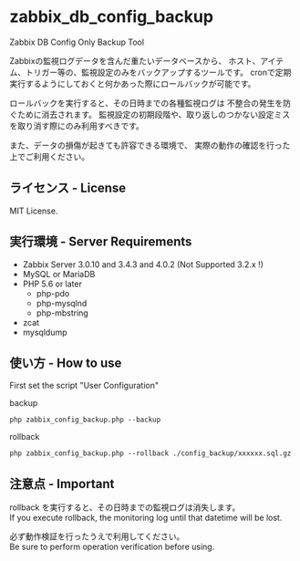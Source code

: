 # zabbix_db_config_backup

Zabbix DB Config Only Backup Tool

Zabbixの監視ログデータを含んだ重たいデータベースから、
ホスト、アイテム、トリガー等の、監視設定のみをバックアップするツールです。
cronで定期実行するようにしておくと何かあった際にロールバックが可能です。

ロールバックを実行すると、その日時までの各種監視ログは
不整合の発生を防ぐために消去されます。
監視設定の初期段階や、取り返しのつかない設定ミスを取り消す際にのみ利用すべきです。

また、データの損傷が起きても許容できる環境で、
実際の動作の確認を行った上でご利用ください。

## ライセンス - License

MIT License.

## 実行環境 - Server Requirements

- Zabbix Server 3.0.10 and 3.4.3 and 4.0.2 (Not Supported 3.2.x !)
- MySQL or MariaDB
- PHP 5.6 or later
    - php-pdo
    - php-mysqlnd
    - php-mbstring
- zcat
- mysqldump

## 使い方 - How to use

First set the script "User Configuration"

backup

`php zabbix_config_backup.php --backup`

rollback

`php zabbix_config_backup.php --rollback ./config_backup/xxxxxx.sql.gz`

## 注意点 - Important

rollback を実行すると、その日時までの監視ログは消失します。  
If you execute rollback, the monitoring log until that datetime will be lost.

必ず動作検証を行ったうえで利用してください。  
Be sure to perform operation verification before using.
